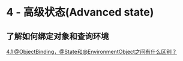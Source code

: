 # 4 - 高级状态\(Advanced state\)

## 了解如何绑定对象和查询环境

[4.1 @ObjectBinding，@State和@EnvironmentObject之间有什么区别？](4.1-objectbindingstate-he-environmentobject-zhi-jian-you-shen-me-qu-bie.md)

